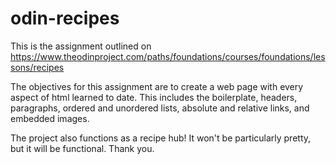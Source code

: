 # odin-recipes

This is the assignment outlined on https://www.theodinproject.com/paths/foundations/courses/foundations/lessons/recipes

The objectives for this assignment are to create a web page with every aspect of html learned to date. This includes the boilerplate, headers, paragraphs, ordered and unordered lists, absolute and relative links, and embedded images.

The project also functions as a recipe hub! It won't be particularly pretty, but it will be functional. Thank you.